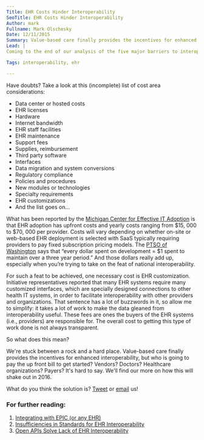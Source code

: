 ```yaml
---
Title: EHR Costs Hinder Interoperability
SeoTitle: EHR Costs Hinder Interoperability
Author: mark
Fullname: Mark Olschesky
Date: 12/11/2015
Summary: Value-based care finally provides the incentives for enhanced interoperability, but who is going to pay the up front bill to get started? Vendors? Doctors? Healthcare organizations? Payers?
Lead: |
Coming to the end of our analysis of the five major barriers to interoperability is a look at the costs involved with this initiative. The [GAO report](http://www.gao.gov/assets/680/672585.pdf) took such a comprehensive view into EHR interoperability that one has to wonder where the funds are coming from. Seventeen of the eighteen representatives in the study were actually from non-profit efforts or part of non-profit organizations – so, again, where did the money come from? Well the eighteen initiatives cited a variety of sources, including grants, a cornucopia of fees, charitable donations and funding from private organizations. If you’re wondering why so many origin points, the answer is quite simple – EHRs are expensive. Or, rather, HIT has always been expensive and an EHR is simply a bigger target for cost vs. the 30 legacy systems which handled what the EHR does now.

Tags: interoperability, ehr

---
```

Have doubts? Take a look at this (incomplete) list of cost area considerations:

- Data center or hosted costs
- EHR licenses
- Hardware
- Internet bandwidth
- EHR staff facilities
- EHR maintenance
- Support fees
- Supplies, reimbursement
- Third party software
- Interfaces
- Data migration and system conversions
- Regulatory compliance
- Policies and procedures
- New modules or technologies
- Specialty requirements
- EHR customizations
- And the list goes on...

What has been reported by the [Michigan Center for Effective IT Adoption](https://www.healthit.gov/newsroom/web-site-disclaimers) is that EHR adoption has upfront costs and yearly costs ranging from $15, 000 to $70, 000 per provider. Costs will vary depending on whether on-site or web-based EHR deployment is selected with SaaS typically requiring providers to pay fixed subscription pricing models. The [PTSO of Washington](http://www.hrsa.gov/healthit/toolbox/webinars/pdfs/customizingehrs.pdf) says that “every dollar spent on development = $1 spent to maintain over a three year period.” And those dollars really add up, especially when you’re trying to take on the feat of national interoperability.

For such a feat to be achieved, one necessary cost is EHR customization. Initiative representatives reported that many EHR systems require many customized interfaces, which are specially designed connections to other health IT systems, in order to facilitate interoperability with other providers and organizations. That sentence has a lot of buzzwords in it, so allow me to simplify: it takes a lot of work to make the data gleaned from interoperability useful. These fees are ones the buyers of the EHR systems (i.e., providers) are responsible for. The overall cost to getting this type of work done is not always transparent.

So what does this mean?

We're stuck between a rock and a hard place. Value-based care finally provides the incentives for enhanced interoperability, but who is going to pay the up front bill to get started? Vendors? Doctors? Healthcare organizations? Payers? It's hard to say. We'll find our more on how this will shake out in 2016.

What do you think the solution is? [Tweet](https://twitter.com/catalyzeio) or [email](https://catalyze.io/blog/hello@catalyze.io) us!

### For further reading:

1. [Integrating with EPIC (or any EHR)](https://catalyze.io/blog/integrating-with-epic-or-any-ehr)
2. [Insufficiencies in Standards for EHR Interoperability](https://catalyze.io/blog/insufficiencies-in-standards-for-ehr-interoperability)
3. [Open APIs Solve Lack of EHR Interoperability](https://catalyze.io/blog/open-apis-solve-lack-of-ehr-interoperability)

